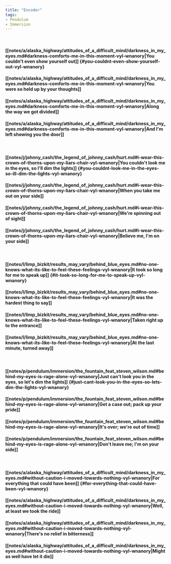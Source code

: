 ```yaml
---
title: "Encoder"
tags:
- Pendulum
- Immersion
---
```

&nbsp;
#### [[notes/a/alaska_highway/attitudes_of_a_difficult_mind/darkness_in_my_eyes.md#darkness-comforts-me-in-this-moment-vyl-wnanory|You couldn't even show yourself out]] {#you-couldnt-even-show-yourself-out-vyl-wnanory}
#### [[notes/a/alaska_highway/attitudes_of_a_difficult_mind/darkness_in_my_eyes.md#darkness-comforts-me-in-this-moment-vyl-wnanory|You were so held up by your thoughts]]
#### [[notes/a/alaska_highway/attitudes_of_a_difficult_mind/darkness_in_my_eyes.md#darkness-comforts-me-in-this-moment-vyl-wnanory|Along the way we got divided]]
#### [[notes/a/alaska_highway/attitudes_of_a_difficult_mind/darkness_in_my_eyes.md#darkness-comforts-me-in-this-moment-vyl-wnanory|And I'm left showing you the door]]
&nbsp;
#### [[notes/j/johnny_cash/the_legend_of_johnny_cash/hurt.md#i-wear-this-crown-of-thorns-upon-my-liars-chair-vyl-wnanory|You couldn't look me in the eyes, so I'll dim the lights]] {#you-couldnt-look-me-in-the-eyes-so-ill-dim-the-lights-vyl-wnanory}
#### [[notes/j/johnny_cash/the_legend_of_johnny_cash/hurt.md#i-wear-this-crown-of-thorns-upon-my-liars-chair-vyl-wnanory|When you take me out on your side]]
#### [[notes/j/johnny_cash/the_legend_of_johnny_cash/hurt.md#i-wear-this-crown-of-thorns-upon-my-liars-chair-vyl-wnanory|We're spinning out of sight]]
#### [[notes/j/johnny_cash/the_legend_of_johnny_cash/hurt.md#i-wear-this-crown-of-thorns-upon-my-liars-chair-vyl-wnanory|Believe me, I'm on your side]]
&nbsp;
#### [[notes/l/limp_bizkit/results_may_vary/behind_blue_eyes.md#no-one-knows-what-its-like-to-feel-these-feelings-vyl-wnanory|It took so long for me to speak up]] {#it-took-so-long-for-me-to-speak-up-vyl-wnanory}
#### [[notes/l/limp_bizkit/results_may_vary/behind_blue_eyes.md#no-one-knows-what-its-like-to-feel-these-feelings-vyl-wnanory|It was the hardest thing to say]]
#### [[notes/l/limp_bizkit/results_may_vary/behind_blue_eyes.md#no-one-knows-what-its-like-to-feel-these-feelings-vyl-wnanory|Taken right up to the entrance]]
#### [[notes/l/limp_bizkit/results_may_vary/behind_blue_eyes.md#no-one-knows-what-its-like-to-feel-these-feelings-vyl-wnanory|At the last minute, turned away]]
&nbsp;
#### [[notes/p/pendulum/immersion/the_fountain_feat_steven_wilson.md#behind-my-eyes-is-rage-alone-vyl-wnanory|Just can't look you in the eyes, so let's dim the lights]] {#just-cant-look-you-in-the-eyes-so-lets-dim-the-lights-vyl-wnanory}
#### [[notes/p/pendulum/immersion/the_fountain_feat_steven_wilson.md#behind-my-eyes-is-rage-alone-vyl-wnanory|Get a case out; pack up your pride]]
#### [[notes/p/pendulum/immersion/the_fountain_feat_steven_wilson.md#behind-my-eyes-is-rage-alone-vyl-wnanory|It's over; we're out of time]]
#### [[notes/p/pendulum/immersion/the_fountain_feat_steven_wilson.md#behind-my-eyes-is-rage-alone-vyl-wnanory|Don't leave me; I'm on your side]]
&nbsp;
#### [[notes/a/alaska_highway/attitudes_of_a_difficult_mind/darkness_in_my_eyes.md#without-caution-i-moved-towards-nothing-vyl-wnanory|For everything that could have been]] {#for-everything-that-could-have-been-vyl-wnanory}
#### [[notes/a/alaska_highway/attitudes_of_a_difficult_mind/darkness_in_my_eyes.md#without-caution-i-moved-towards-nothing-vyl-wnanory|Well, at least we took the ride]]
#### [[notes/a/alaska_highway/attitudes_of_a_difficult_mind/darkness_in_my_eyes.md#without-caution-i-moved-towards-nothing-vyl-wnanory|There's no relief in bitterness]]
#### [[notes/a/alaska_highway/attitudes_of_a_difficult_mind/darkness_in_my_eyes.md#without-caution-i-moved-towards-nothing-vyl-wnanory|Might as well have let it die]]

